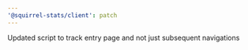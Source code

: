 ```yaml
---
'@squirrel-stats/client': patch
---
```


Updated script to track entry page and not just subsequent navigations
